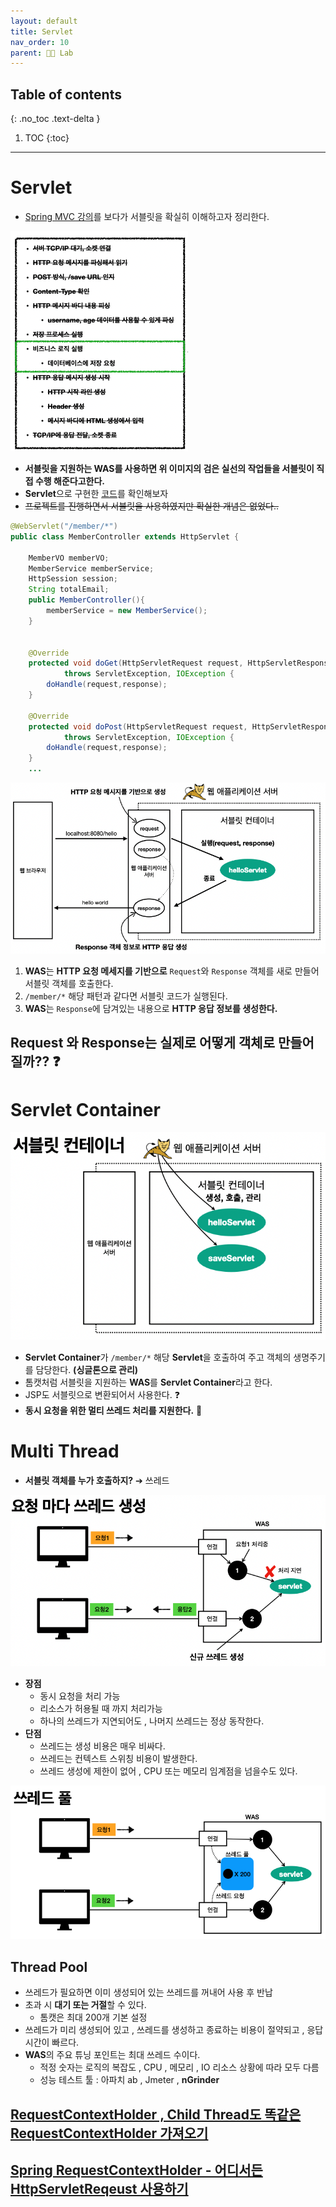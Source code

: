 ```yaml
---
layout: default
title: Servlet
nav_order: 10
parent: 👨‍🔬 Lab
---
```

## Table of contents
{: .no_toc .text-delta }

1. TOC
{:toc}

---

# **Servlet**

- [Spring MVC 강의](https://www.inflearn.com/course/%EC%8A%A4%ED%94%84%EB%A7%81-mvc-1/dashboard)를 보다가 서블릿을 확실히 이해하고자 정리한다.


![](../../assets/images/lab/servlet/process.png)


- **서블릿을 지원하는 WAS를 사용하면 위 이미지의 검은 실선의 작업들을 서블릿이 직접 수행 해준다고한다.**
- **Servlet**으로 구현한 [코드](https://github.com/jdalma/Project/blob/master/TEAM_Model2_JSP/src/com/ode/member/MemberController.java)를 확인해보자
- ~~프로젝트를 진행하면서 서블릿을 사용하였지만 확실한 개념은 없었다..~~

```java
@WebServlet("/member/*")
public class MemberController extends HttpServlet {
	
	MemberVO memberVO;
	MemberService memberService;
	HttpSession session;
	String totalEmail;
	public MemberController(){
		memberService = new MemberService();
	}


	@Override
	protected void doGet(HttpServletRequest request, HttpServletResponse response) 
			throws ServletException, IOException {
		doHandle(request,response);
	}
	
	@Override
	protected void doPost(HttpServletRequest request, HttpServletResponse response) 
			throws ServletException, IOException {
		doHandle(request,response);
	}
    ...
```

![](../../assets/images/lab/servlet/servletFlow.png)

1. **WAS**는 **HTTP 요청 메세지를 기반으로** `Request`와 `Response` 객체를 새로 만들어 서블릿 객체를 호출한다.
1. `/member/*` 해당 패턴과 같다면 서블릿 코드가 실행된다.
1. **WAS**는 `Response`에 담겨있는 내용으로 **HTTP 응답 정보를 생성한다.**

## **Request 와 Response는 실제로 어떻게 객체로 만들어질까??** ❓

# **Servlet Container**

![](../../assets/images/lab/servlet/servletContainer.png)

- **Servlet Container**가 `/member/*` 해당 **Servlet**을 호출하여 주고 객체의 생명주기를 담당한다. **(싱글톤으로 관리)**
- 톰캣처럼 서블릿을 지원하는 **WAS**를 **Servlet Container**라고 한다.
- JSP도 서블릿으로 변환되어서 사용한다. ❓
- **동시 요청을 위한 멀티 쓰레드 처리를 지원한다.** 📌

# **Multi Thread**

- **서블릿 객체를 누가 호출하지?** ➔ 쓰레드 

![](../../assets/images/lab/servlet/multiThread.png)

- **장점**
  - 동시 요청을 처리 가능
  - 리소스가 허용될 때 까지 처리가능
  - 하나의 쓰레드가 지연되어도 , 나머지 쓰레드는 정상 동작한다.
- **단점**
  - 쓰레드는 생성 비용은 매우 비싸다.
  - 쓰레드는 컨텍스트 스위칭 비용이 발생한다.
  - 쓰레드 생성에 제한이 없어 , CPU 또는 메모리 임계점을 넘을수도 있다.

![](../../assets/images/lab/servlet/ThreadPool.png)

## **Thread Pool**
- 쓰레드가 필요하면 이미 생성되어 있는 쓰레드를 꺼내어 사용 후 반납
- 초과 시 **대기 또는 거절**할 수 있다.
  - 톰캣은 최대 200개 기본 설정
- 쓰레드가 미리 생성되어 있고 , 쓰레드를 생성하고 종료하는 비용이 절약되고 , 응답시간이 빠르다.
- **WAS**의 주요 튜닝 포인트는 최대 쓰레드 수이다.
  - 적정 숫자는 로직의 복잡도 , CPU , 메모리 , IO 리소스 상황에 따라 모두 다름
  - 성능 테스트 툴 : 아파치 ab , Jmeter , **nGrinder**

## **[RequestContextHolder , Child Thread도 똑같은 RequestContextHolder 가져오기](https://gompangs.tistory.com/entry/Spring-RequestContextHolder)**
## **[Spring RequestContextHolder - 어디서든 HttpServletReqeust 사용하기](http://dveamer.github.io/backend/SpringRequestContextHolder.html)**
